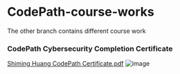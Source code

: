 # CodePath-course-works

The other branch contains different course work

### CodePath Cybersecurity Completion Certificate
[Shiming Huang CodePath Certificate.pdf](https://github.com/shmg1679/CodePath-course-works-Cyber-Security/files/12189565/Shiming.Huang.CodePath.Certificate.pdf)
![image](https://github.com/shmg1679/CodePath-course-works-Cyber-Security/assets/91004979/e312c432-b143-4458-86d8-dc49306c11e5)
